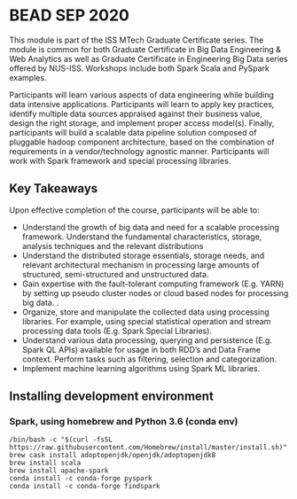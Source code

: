# BEAD SEP 2020

This module is part of the ISS MTech Graduate Certificate series. The module is common for both Graduate Certificate in Big Data Engineering & Web Analytics as well as Graduate Certificate in Engineering Big Data series offered by NUS-ISS. Workshops include both Spark Scala and PySpark examples.

Participants will learn various aspects of data engineering while building data intensive applications. Participants will learn to apply key practices, identify multiple data sources appraised against their business value, design the right storage, and implement proper access model(s).  Finally, participants will build a scalable data pipeline solution composed of pluggable hadoop component architecture, based on the combination of requirements in a vendor/technology agnostic manner.  Participants will work with Spark framework and special processing libraries.

Key Takeaways
-------------
Upon effective completion of the course, participants will be able to:
- Understand the growth of big data and need for a scalable processing framework. Understand the fundamental characteristics, storage, analysis techniques and the relevant distributions
- Understand the distributed storage essentials, storage needs, and relevant architectural mechanism in processing large amounts of structured, semi-structured and unstructured data. 
- Gain expertise with the fault-tolerant computing framework (E.g. YARN) by setting up pseudo cluster nodes or cloud based nodes for processing big data. . 
- Organize, store and manipulate the collected data using processing libraries. For example, using special statistical operation and stream processing data tools (E.g. Spark Special Libraries). 
- Understand various data processing, querying and persistence (E.g. Spark QL APIs) available for usage in both RDD’s and Data Frame context. Perform tasks such as filtering, selection and categorization. 
- Implement machine learning algorithms using Spark ML libraries.

## Installing development environment 

### Spark, using homebrew and Python 3.6 (conda env)

```
/bin/bash -c "$(curl -fsSL https://raw.githubusercontent.com/Homebrew/install/master/install.sh)" 
brew cask install adoptopenjdk/openjdk/adoptopenjdk8
brew install scala 
brew install apache-spark
conda install -c conda-forge pyspark 
conda install -c conda-forge findspark 
```
